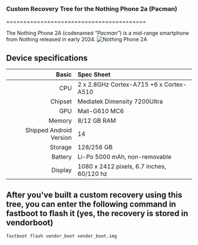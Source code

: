 ### Custom Recovery Tree for the Nothing Phone 2a (Pacman)

=========================================

The Nothing Phone 2A (codenamed _"Pacman"_) is a mid-range smartphone from Nothing released in early 2024.
![Nothing Phone 2A](https://i.gadgets360cdn.com/products/large/Phone-2a-DB-709x800-1709698950.jpg?downsize=*:420&output-quality=80)

## Device specifications

Basic   | Spec Sheet
-------:|:-------------------------
CPU     | 2 x 2.8GHz Cortex-A715 +6 x Cortex-A510
Chipset | Mediatek Dimensity 7200Ultra
GPU     | Mali-G610 MC6
Memory  | 8/12 GB RAM
Shipped Android Version | 14
Storage | 128/256 GB
Battery | Li-Po 5000 mAh, non-removable
Display | 1080 x 2412 pixels, 6.7 inches, 60/120 hz

## After you've built a custom recovery using this tree, you can enter the following command in fastboot to flash it (yes, the recovery is stored in vendorboot)

```
fastboot flash vendor_boot vendor_boot.img
```
